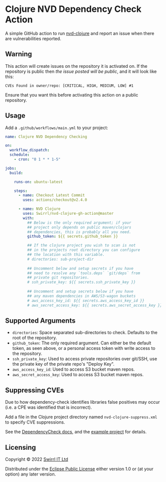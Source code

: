 # Clojure NVD Dependency Check Action

A simple GitHub action to run
[nvd-clojure](https://github.com/rm-hull/nvd-clojure) and report an issue when
there are vulnerabilities reported.

## Warning

This action will create issues on the repository it is activated on. If
the repository is public then *the issue posted will be public*, and it will
look like this:

```
CVEs Found in owner/repo: [CRITICAL, HIGH, MEDIUM, LOW] #1
```

Ensure that you want this before activating this action on a public repository.

## Usage

Add a `.github/workflows/main.yml` to your project:

```yml
name: Clojure NVD Dependency Checking

on:
  workflow_dispatch:
  schedule:
    - cron: "0 1 * * 1-5"

jobs:
  build:

    runs-on: ubuntu-latest

    steps:
      - name: Checkout Latest Commit
        uses: actions/checkout@v2.4.0

      - name: NVD Clojure
        uses: Swirrl/nvd-clojure-gh-action@master
        with:
          ## Below is the only required argument; if your
          ## project only depends on public maven/clojars 
          ## dependencies, this is probably all you need.
          github_token: ${{ secrets.github_token }}

          ## If the clojure project you wish to scan is not 
          ## in the projects root directory you can configure 
          ## the location with this variable.
          # directories: sub-project-dir
          
          ## Uncomment below and setup secrets if you have
          ## need to resolve any `tools.deps` `git/deps` from
          ## private git repositories.
          # ssh_private_key: ${{ secrets.ssh_private_key }}
          
          ## Uncomment and setup secrets below if you have 
          ## any maven dependencies in AWS/S3-wagon buckets
          # aws_access_key_id: ${{ secrets.aws_access_key_id }}
          # aws_secret_access_key: ${{ secrets.aws_secret_access_key }}
```


## Supported Arguments

* `directories`: Space separated sub-directories to check. Defaults to the root of the repository.
* `github_token`: The only required argument. Can either be the default token, as seen above, or a personal access token with write access to the repository.
* `ssh_private_key`: Used to access private repositories over git/SSH, use the private key of the private repo's "Deploy Key".
* `aws_access_key_id`: Used to access S3 bucket maven repos.
* `aws_secret_access_key`: Used to access S3 bucket maven repos.

## Suppressing CVEs

Due to how dependency-check identifies libraries false positives may occur
(i.e. a CPE was identified that is incorrect).

Add a file in the Clojure project directory named `nvd-clojure-suppress.xml` to
specify CVE suppressions.

See the [DependencyCheck docs](https://jeremylong.github.io/DependencyCheck/general/suppression.html),
and the [example project](https://github.com/Swirrl/nvd-clojure-gh-action/tree/master/example)
for details.

## Licensing

Copyright © 2022 [Swirrl IT Ltd](https://swirrl.com)

Distributed under the [Eclipse Public License](https://github.com/Swirrl/nvd-clojure-gh-action/blob/master/LICENSE) either version 1.0 or (at your option) any later version.
